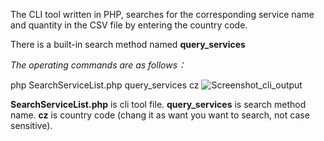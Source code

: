 The CLI tool written in PHP, searches for the corresponding service name and quantity in the CSV file by entering the country code.

There is a built-in search method named **query_services**

_The operating commands are as follows：_

   php SearchServiceList.php query_services cz 
![Screenshot_cli_output](https://github.com/LOOODRX/Search_service_list_cli/assets/119311483/4483d349-ccf1-449f-a38f-8b634df460ed)

   **SearchServiceList.php** is cli tool file.
   **query_services** is search method name.
   **cz** is country code (chang it as want you want to search, not case sensitive).
